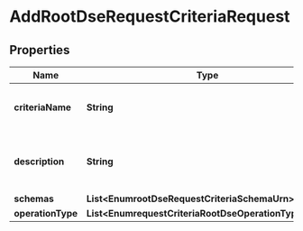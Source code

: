 

# AddRootDseRequestCriteriaRequest


## Properties

| Name | Type | Description | Notes |
|------------ | ------------- | ------------- | -------------|
|**criteriaName** | **String** | Name of the new Request Criteria |  |
|**description** | **String** | A description for this Request Criteria |  [optional] |
|**schemas** | **List&lt;EnumrootDseRequestCriteriaSchemaUrn&gt;** |  |  |
|**operationType** | **List&lt;EnumrequestCriteriaRootDseOperationTypeProp&gt;** |  |  [optional] |



